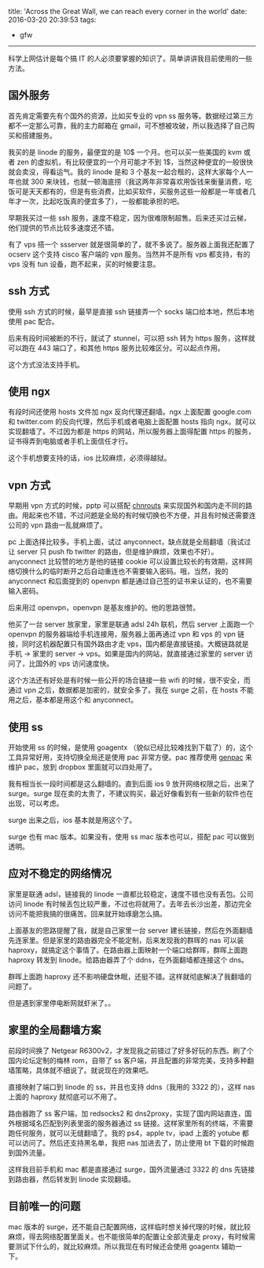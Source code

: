 title: 'Across the Great Wall, we can reach every corner in the world'
date: 2016-03-20 20:39:53
tags:
  - gfw
---
科学上网估计是每个搞 IT 的人必须要掌握的知识了。简单讲讲我目前使用的一些方法。

## 国外服务

首先肯定需要先有个国外的资源，比如买专业的 vpn ss 服务等。数据经过第三方都不一定那么可靠，我的主力邮箱在 gmail，可不想被攻破，所以我选择了自己购买和搭建服务。

我买的是 linode 的服务，最便宜的是 10$ 一个月。也可以买一些美国的 kvm 或者 zen 的虚拟机，有比较便宜的一个月可能才不到 1$，当然这种便宜的一般很快就会卖没，得看运气。我的 linode 是和 3 个基友一起合租的，这样大家每个人一年也就 300 来块钱，也就一顿海底捞（我这两年非常喜欢用饭钱来衡量消费，吃饭可是天天都有的，但是有些消费，比如买软件，买服务这些一般都是一年或者几年才一次，比起吃饭真的便宜多了），一般都能承担的吧。

早期我买过一些 ssh 服务，速度不稳定，因为很难限制超售。后来还买过云梯，他们提供的节点比较多速度还不错。

有了 vps 搭一个 ssserver 就是很简单的了，就不多说了。服务器上面我还配置了 ocserv 这个支持 cisco 客户端的 vpn 服务。当然并不是所有 vps 都支持，有的 vps 没有 tun 设备，跑不起来，买的时候要注意。

## ssh 方式

使用 ssh 方式的时候，最早是直接 ssh 链接弄一个 socks 端口给本地，然后本地使用 pac 配合。

后来有段时间被断的不行，就试了 stunnel，可以把 ssh 转为 https 服务，这样就可以跑在 443 端口了，和其他 https 服务比较难区分。可以起点作用。

这个方式没法支持手机。

## 使用 ngx

有段时间还使用 hosts 文件加 ngx 反向代理还翻墙。ngx 上面配置 google.com 和 twitter.com 的反向代理，然后手机或者电脑上面配置 hosts 指向 ngx。就可以实现翻墙了。不过因为都是 https 的网站，所以服务器上面得配置 https 的服务，证书得弄到电脑或者手机上面信任才行。

这个手机想要支持的话，ios 比较麻烦，必须得越狱。

## vpn 方式

早期用 vpn 方式的时候，pptp 可以搭配 [chnrouts](https://github.com/fivesheep/chnroutes) 来实现国外和国内走不同的路由。用起来也不错，不过问题是全局的有时候切换也不方便，并且有时候还需要连公司的 vpn 路由一乱就麻烦了。

pc 上面选择比较多。手机上面，试过 anyconnect，缺点就是全局翻墙（我试过让 server 只 push fb twitter 的路由，但是维护麻烦，效果也不好）。anyconnect 比较赞的地方是他的链接 cookie 可以设置比较长的有效期，这样网络切换什么的临时断开之后自动重连也不需要输入密码。哦，当然，我的 anyconnect 和后面提到的 openvpn 都是通过自己签的证书来认证的，也不需要输入密码。

后来用过 openvpn，openvpn 是基友维护的。他的思路很赞。

他买了一台 server 放家里，家里是联通 adsl 24h 联机，然后 server 上面跑一个 openvpn 的服务器端给手机连接用，服务器上面再通过 vpn 和 vps 的 vpn 链接，同时这机器配置只有国外路由才走 vps，国内都是直接链接。大概链路就是  手机 -> 家里的 server -> vps。如果是国内的网站，就直接通过家里的 server 访问了，比国外的 vps 访问速度快。

这个方法还有好处是有时候一些公开的场合链接一些 wifi 的时候，很不安全，而通过 vpn 之后，数据都是加密的，就安全多了。我在 surge 之前，在 hosts 不能用之后，基本都是用这个和 anyconnect。

## 使用 ss

开始使用 ss 的时候，是使用 goagentx （貌似已经比较难找到下载了）的，这个工具异常好用，支持切换全局还是使用 pac 非常方便。pac 推荐使用 [genpac](https://github.com/JinnLynn/genpac) 来维护 pac，放到 dropbox 里面就可以四处用了。

我有相当长一段时间都是这么翻墙的。直到后面 ios 9 放开网络权限之后，出来了 surge。surge 现在卖的太贵了，不建议购买，最近好像看到有一些新的软件也在出现，可以考虑。

surge 出来之后，ios 基本就是用这个了。

surge 也有 mac 版本。如果没有，使用 ss mac 版本也可以，搭配 pac 可以做到透明。

## 应对不稳定的网络情况

家里是联通 adsl，链接我的 linode 一直都比较稳定，速度不错也没有丢包。公司访问 linode 有时候丢包比较严重，不过也将就用了。去年去长沙出差，那边完全访问不能把我搞的很痛苦。回来就开始琢磨怎么搞。

上面基友的思路提醒了我，就是自己家里一台 server 建长链接，然后在外面翻墙先连家里。但是家里的路由器完全不能定制，后来发现我的群晖的 nas 可以装 haproxy，就搞定这个事情了。在路由器上面映射一个端口给群晖，群晖上面跑 haproxy 转发到 linode。给路由器弄了个 ddns，在外面翻墙都连接这个 dns。

群晖上面跑 haproxy 还不影响硬盘休眠，还挺不错。这样就彻底解决了我翻墙的问题了。

但是遇到家里停电断网就虾米了。。

## 家里的全局翻墙方案

前段时间换了 Netgear R6300v2，才发现我之前错过了好多好玩的东西。刷了个国内论坛定制的梅林 rom，自带了 ss 客户端，并且配置的非常完美，支持多种翻墙策略，具体就不细说了。就说现在的效果吧。

直接映射了端口到 linode 的 ss，并且也支持 ddns（我用的 3322 的），这样 nas 上面的 haproxy 就彻底可以不用了。

路由器跑了 ss 客户端，加 redsocks2 和 dns2proxy，实现了国内网站直连，国外根据域名匹配到列表里面的服务器通过 ss 链接。这样家里所有的终端，不需要跑任何服务，就可以无缝翻墙了。我的 ps4，apple tv，ipad 上面的 yotube 都可以访问了。然后还支持黑名单，我把 nas 加进去了，防止使用 bt 下载的时候跑到国外流量。

这样我目前手机和 mac 都是直接通过 surge，国外流量通过 3322 的 dns 先链接到路由器，然后转发到 linode 实现翻墙。

## 目前唯一的问题

mac 版本的 surge，还不能自己配置网络，这样临时想关掉代理的时候，就比较麻烦，得去网络配置里面关。也不能很简单的配置让全部流量走 proxy，有时候需要测试下什么的，就比较麻烦。所以我现在有时候还会使用 goagentx 辅助一下。
